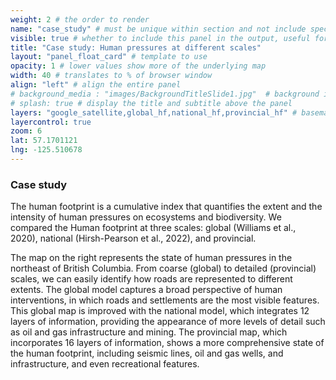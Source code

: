 ```yaml
---
weight: 2 # the order to render
name: "case_study" # must be unique within section and not include special characters
visible: true # whether to include this panel in the output, useful for testing
title: "Case study: Human pressures at different scales"
layout: "panel_float_card" # template to use
opacity: 1 # lower values show more of the underlying map
width: 40 # translates to % of browser window
align: "left" # align the entire panel
# background_media : "images/BackgroundTitleSlide1.jpg"  # background image rendered behind the panel, covering map
# splash: true # display the title and subtitle above the panel
layers: "google_satellite,global_hf,national_hf,provincial_hf" # basemap and overlaying layers
layercontrol: true
zoom: 6
lat: 57.1701121
lng: -125.510678
---
```

### Case study
The human footprint is a cumulative index that quantifies the extent and the intensity of human pressures on ecosystems and biodiversity. We compared the Human footprint at three scales: global (Williams et al., 2020), national (Hirsh-Pearson et al., 2022), and provincial. 

The map on the right represents the state of human pressures in the northeast of British Columbia. From coarse (global) to detailed (provincial) scales, we can easily identify how roads are represented to different extents. The global model captures a broad perspective of human interventions, in which roads and settlements are the most visible features. This global map is improved with the national model, which integrates 12 layers of information, providing the appearance of more levels of detail such as oil and gas infrastructure and mining. The provincial map, which incorporates 16 layers of information, shows a more comprehensive state of the human footprint, including seismic lines, oil and gas wells, and infrastructure, and even recreational features.


<!-- Leaflet map with ability to turn on and off the following three layers: Data/Originals_tiles/-->
<!-- Miguel's raster cell size comparison, large data file -->

